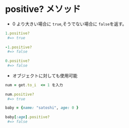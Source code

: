 # positive? メソッド
  
- 0 より大きい場合に `true`,そうでない場合に `false`を返す。

```ruby
1.positive?
 #=> true
  
-1.positive?
 #=> false
  
0.positive?
 #=> false
 ```
   
 - オブジェクトに対しても使用可能

```ruby
num = get.to_i  <= 1 を入力
  
num.positive?
 #=> true
 ```
 
 ```ruby
 baby = {name: "satoshi", age: 0 }
   
 baby[:age].positive?
  #=> false
 ```
